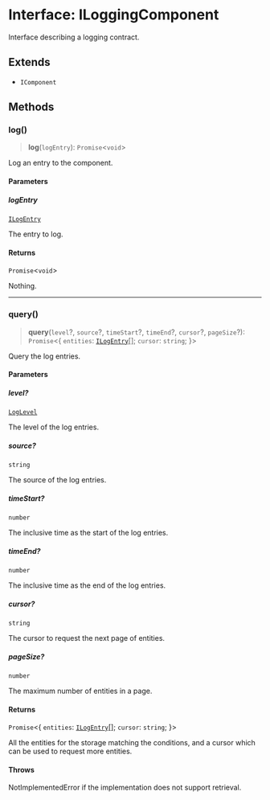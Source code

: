 # Interface: ILoggingComponent

Interface describing a logging contract.

## Extends

- `IComponent`

## Methods

### log()

> **log**(`logEntry`): `Promise`\<`void`\>

Log an entry to the component.

#### Parameters

##### logEntry

[`ILogEntry`](ILogEntry.md)

The entry to log.

#### Returns

`Promise`\<`void`\>

Nothing.

***

### query()

> **query**(`level`?, `source`?, `timeStart`?, `timeEnd`?, `cursor`?, `pageSize`?): `Promise`\<\{ `entities`: [`ILogEntry`](ILogEntry.md)[]; `cursor`: `string`; \}\>

Query the log entries.

#### Parameters

##### level?

[`LogLevel`](../type-aliases/LogLevel.md)

The level of the log entries.

##### source?

`string`

The source of the log entries.

##### timeStart?

`number`

The inclusive time as the start of the log entries.

##### timeEnd?

`number`

The inclusive time as the end of the log entries.

##### cursor?

`string`

The cursor to request the next page of entities.

##### pageSize?

`number`

The maximum number of entities in a page.

#### Returns

`Promise`\<\{ `entities`: [`ILogEntry`](ILogEntry.md)[]; `cursor`: `string`; \}\>

All the entities for the storage matching the conditions,
and a cursor which can be used to request more entities.

#### Throws

NotImplementedError if the implementation does not support retrieval.
